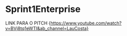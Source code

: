 # Sprint1Enterprise
LINK PARA O PITCH {https://www.youtube.com/watch?v=BVj8tq1eWTI&ab_channel=LauCosta}
